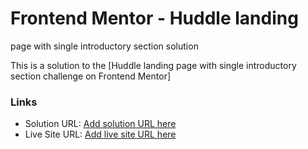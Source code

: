 # Frontend Mentor - Huddle landing 
page with single introductory section solution

This is a solution to the [Huddle landing page with single introductory section challenge on Frontend Mentor]

### Links 

- Solution URL: [Add solution URL here](https://your-solution-url.com)
- Live Site URL: [Add live site URL here](https://your-live-site-url.com) 

